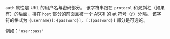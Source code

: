 
`auth` 属性是 URL 的用户名与密码部分。
该字符串跟在 `protocol` 和双斜杠（如果有）的后面，排在 `host` 部分的前面且被一个 ASCII 的 at 符号（`@`）分隔。
该字符的格式为 `{username}[:{password}]`，`[:{password}]` 部分是可选的。

例如：`'user:pass'`

